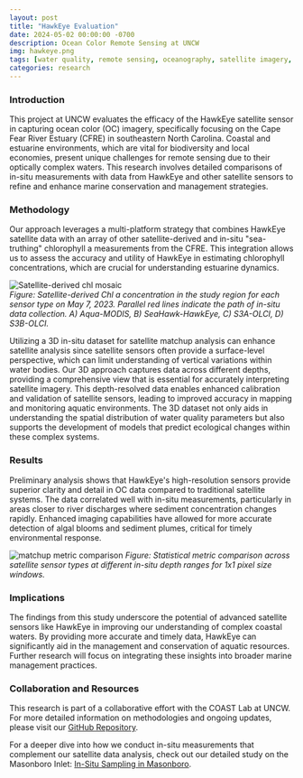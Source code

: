 ```yaml
---
layout: post
title: "HawkEye Evaluation"
date: 2024-05-02 00:00:00 -0700
description: Ocean Color Remote Sensing at UNCW
img: hawkeye.png
tags: [water quality, remote sensing, oceanography, satellite imagery, environmental monitoring]
categories: research
---
```


### Introduction
This project at UNCW evaluates the efficacy of the HawkEye satellite sensor in capturing ocean color (OC) imagery, specifically focusing on the Cape Fear River Estuary (CFRE) in southeastern North Carolina. Coastal and estuarine environments, which are vital for biodiversity and local economies, present unique challenges for remote sensing due to their optically complex waters. This research involves detailed comparisons of in-situ measurements with data from HawkEye and other satellite sensors to refine and enhance marine conservation and management strategies.

### Methodology
Our approach leverages a multi-platform strategy that combines HawkEye satellite data with an array of other satellite-derived and in-situ "sea-truthing" chlorophyll a measurements from the CFRE. This integration allows us to assess the accuracy and utility of HawkEye in estimating chlorophyll concentrations, which are crucial for understanding estuarine dynamics.

![Satellite-derived chl mosaic](/mitchtork/assets/img/for_posts/sat_mosaic_chl.png)  
*Figure: Satellite-derived Chl a concentration in the study region for each sensor type on May 7, 2023. Parallel red lines indicate the path of in-situ data collection. A) Aqua-MODIS, B) SeaHawk-HawkEye, C) S3A-OLCI, D) S3B-OLCI.*

Utilizing a 3D in-situ dataset for satellite matchup analysis can enhance satellite analysis since satellite sensors often provide a surface-level perspective, which can limit understanding of vertical variations within water bodies. Our 3D approach captures data across different depths, providing a comprehensive view that is essential for accurately interpreting satellite imagery. This depth-resolved data enables enhanced calibration and validation of satellite sensors, leading to improved accuracy in mapping and monitoring aquatic environments. The 3D dataset not only aids in understanding the spatial distribution of water quality parameters but also supports the development of models that predict ecological changes within these complex systems.

### Results
Preliminary analysis shows that HawkEye's high-resolution sensors provide superior clarity and detail in OC data compared to traditional satellite systems. The data correlated well with in-situ measurements, particularly in areas closer to river discharges where sediment concentration changes rapidly. Enhanced imaging capabilities have allowed for more accurate detection of algal blooms and sediment plumes, critical for timely environmental response.

![matchup metric comparison](/mitchtork/assets/img/for_posts/metric_mosaic.png)
*Figure: Statistical metric comparison across satellite sensor types at different in-situ depth ranges for 1x1 pixel size windows.*

### Implications
The findings from this study underscore the potential of advanced satellite sensors like HawkEye in improving our understanding of complex coastal waters. By providing more accurate and timely data, HawkEye can significantly aid in the management and conservation of aquatic resources. Further research will focus on integrating these insights into broader marine management practices.

### Collaboration and Resources
This research is part of a collaborative effort with the COAST Lab at UNCW. For more detailed information on methodologies and ongoing updates, please visit our [GitHub Repository](https://github.com/COAST-Lab/HawkEye_Evaluation).

For a deeper dive into how we conduct in-situ measurements that complement our satellite data analysis, check out our detailed study on the Masonboro Inlet: [In-Situ Sampling in Masonboro](https://dinodiver.github.io/mitchtork/waterquality-masonboro/).
